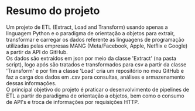 # Resumo do projeto

Um projeto de ETL (Extract, Load and Transform) usando apenas a linguagem Python e o paradigma de orientação a objetos para extrair, transformar e carregar os dados referente as linguagens de programação utilizadas pelas empresas MANG (Meta/Facebook, Apple, Netflix e Google) a partir da API do GitHub.  
Os dados são extraídos em json por meio da classe 'Extract' (na pasta script), logo após são tratados e transformados para csv a partir da classe 'Transform' e por fim a classe 'Load' cria um repositório no meu GitHub e faz a carga dos dados em .csv para consultas, análises e armazenamento dessas informações.  
O principal objetivo do projeto é praticar o desenvolvimento de pipelines de ETL a partir do paradigma de orientação a objetos, bem como o consumo de API's e troca de informações por requisições HTTP.
